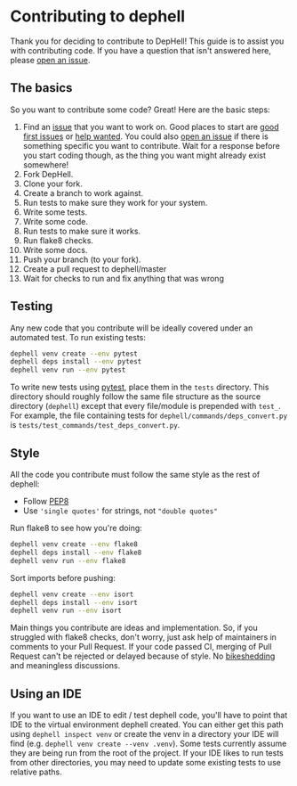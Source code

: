 # Contributing to dephell

Thank you for deciding to contribute to DepHell!  This guide is to assist you with contributing code.  If you have a question that isn't answered here, please [open an issue][open issue].

## The basics

So you want to contribute some code?  Great! Here are the basic steps:

1. Find an [issue][issues] that you want to work on. Good places to start are [good first issues] or [help wanted]. You could also [open an issue][open issue] if there is something specific you want to contribute. Wait for a response before you start coding though, as the thing you want might already exist somewhere!
2. Fork DepHell.
3. Clone your fork.
4. Create a branch to work against.
5. Run tests to make sure they work for your system.
6. Write some tests.
7. Write some code.
8. Run tests to make sure it works.
9. Run flake8 checks.
10. Write some docs.
11. Push your branch (to your fork).
12. Create a pull request to dephell/master
13. Wait for checks to run and fix anything that was wrong

## Testing

Any new code that you contribute will be ideally covered under an automated test. To run existing tests:

```bash
dephell venv create --env pytest
dephell deps install --env pytest
dephell venv run --env pytest
```

To write new tests using [pytest], place them in the `tests` directory.  This directory should roughly follow the same file structure as the source directory (`dephell`) except that every file/module is prepended with `test_`.  For example, the file containing tests for `dephell/commands/deps_convert.py` is `tests/test_commands/test_deps_convert.py`.

## Style

All the code you contribute must follow the same style as the rest of dephell:

- Follow [PEP8]
- Use `'single quotes'` for strings, not `"double quotes"`

Run flake8 to see how you're doing:

```bash
dephell venv create --env flake8
dephell deps install --env flake8
dephell venv run --env flake8
```

Sort imports before pushing:

```bash
dephell venv create --env isort
dephell deps install --env isort
dephell venv run --env isort
```

Main things you contribute are ideas and implementation. So, if you struggled with flake8 checks, don't worry, just ask help of maintainers in comments to your Pull Request. If your code passed CI, merging of Pull Request can't be rejected or delayed because of style. No [bikeshedding](https://en.wikipedia.org/wiki/Law_of_triviality) and meaningless discussions.

## Using an IDE

If you want to use an IDE to edit / test dephell code, you'll have to point that IDE to the virtual environment dephell created.  You can either get this path using `dephell inspect venv` or create the venv in a directory your IDE will find (e.g. `dephell venv create --venv .venv`).  Some tests currently assume they are being run from the root of the project.  If your IDE likes to run tests from other directories, you may need to update some existing tests to use relative paths.

[issues]: https://github.com/dephell/dephell/issues?utf8=✓&q=is%3Aissue+is%3Aopen+
[open issue]: https://github.com/dephell/dephell/issues/new
[help wanted]: https://github.com/dephell/dephell/issues?q=is%3Aissue+is%3Aopen+label%3A%22help+wanted%22
[good first issues]: https://github.com/dephell/dephell/issues?q=is%3Aissue+is%3Aopen+label%3A%22good+first+issue%22

[pytest]: https://docs.pytest.org/en/latest/
[PEP8]: https://www.python.org/dev/peps/pep-0008/
